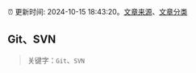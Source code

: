 :alarm_clock: 更新时间: 2024-10-15 18:43:20。[文章来源](/README.md)、[文章分类](/TAGS.md)

## Git、SVN


> 关键字：`Git`、`SVN`



